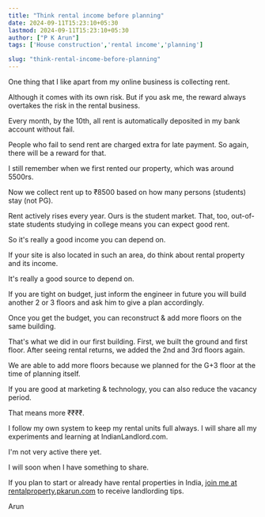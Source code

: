 ```yaml
---
title: "Think rental income before planning"
date: 2024-09-11T15:23:10+05:30
lastmod: 2024-09-11T15:23:10+05:30
author: ["P K Arun"]
tags: ['House construction','rental income','planning']

slug: "think-rental-income-before-planning"
---
```


One thing that I like apart from my online business is collecting rent.

Although it comes with its own risk. But if you ask me, the reward always overtakes the risk in the rental business.

Every month, by the 10th, all rent is automatically deposited in my bank account without fail.

People who fail to send rent are charged extra for late payment. So again, there will be a reward for that.

I still remember when we first rented our property, which was around 5500rs.

Now we collect rent up to ₹8500 based on how many persons (students) stay (not PG). 

Rent actively rises every year. Ours is the student market. That, too, out-of-state students studying in college means you can expect good rent.

So it's really a good income you can depend on.

If your site is also located in such an area, do think about rental property and its income.

It's really a good source to depend on.

If you are tight on budget, just inform the engineer in future you will build another 2 or 3 floors and ask him to give a plan accordingly.

Once you get the budget, you can reconstruct & add more floors on the same building.

That's what we did in our first building. First, we built the ground and first floor. After seeing rental returns, we added the 2nd and 3rd floors again.

We are able to add more floors because we planned for the G+3 floor at the time of planning itself.

If you are good at marketing & technology, you can also reduce the vacancy period.

That means more ₹₹₹₹.

I follow my own system to keep my rental units full always. I will share all my experiments and learning at IndianLandlord.com.

I'm not very active there yet.

I will soon when I have something to share.

If you plan to start or already have rental properties in India, [join me at rentalproperty.pkarun.com](https://rentalproperty.pkarun.com/) to receive landlording tips.

Arun